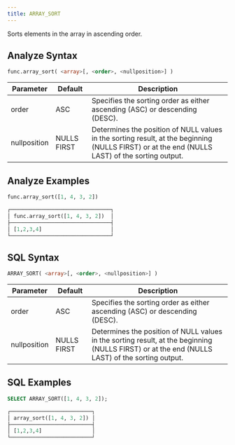 ```yaml
---
title: ARRAY_SORT
---
```


Sorts elements in the array in ascending order.

## Analyze Syntax

```sql
func.array_sort( <array>[, <order>, <nullposition>] )
```

| Parameter    | Default     | Description                                                                                                                                    |
|--------------|-------------|------------------------------------------------------------------------------------------------------------------------------------------------|
| order        | ASC         | Specifies the sorting order as either ascending (ASC) or descending (DESC).                                                                    |
| nullposition | NULLS FIRST | Determines the position of NULL values in the sorting result, at the beginning (NULLS FIRST) or at the end (NULLS LAST) of the sorting output. |

## Analyze Examples

```sql
func.array_sort([1, 4, 3, 2])

┌────────────────────────────────┐
│ func.array_sort([1, 4, 3, 2])  │
├────────────────────────────────┤
│ [1,2,3,4]                      │
└────────────────────────────────┘
```

## SQL Syntax

```sql
ARRAY_SORT( <array>[, <order>, <nullposition>] )
```

| Parameter    | Default     | Description                                                                                                                                    |
|--------------|-------------|------------------------------------------------------------------------------------------------------------------------------------------------|
| order        | ASC         | Specifies the sorting order as either ascending (ASC) or descending (DESC).                                                                    |
| nullposition | NULLS FIRST | Determines the position of NULL values in the sorting result, at the beginning (NULLS FIRST) or at the end (NULLS LAST) of the sorting output. |

## SQL Examples

```sql
SELECT ARRAY_SORT([1, 4, 3, 2]);

┌──────────────────────────┐
│ array_sort([1, 4, 3, 2]) │
├──────────────────────────┤
│ [1,2,3,4]                │
└──────────────────────────┘
```